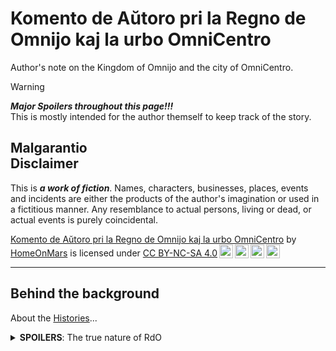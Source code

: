 <!-- -*- coding: utf-8 -*- -->

Komento de Aŭtoro pri la Regno de Omnijo kaj la urbo OmniCentro
===============================================================================

Author's note on the Kingdom of Omnijo and the city of OmniCentro.

> [!WARNING]
> ***Major Spoilers throughout this page!!!***  
> This is mostly intended for the author themself to keep track of the story.

Malgarantio  
Disclaimer
-------------------------------------------------------------------------------

This is ***a work of fiction***.
Names, characters, businesses, places, events and incidents
are either the products of the author's imagination
or used in a fictitious manner.
Any resemblance to actual persons, living or dead, or actual events
is purely coincidental.

<p xmlns:cc="http://creativecommons.org/ns#" xmlns:dct="http://purl.org/dc/terms/"><a property="dct:title" rel="cc:attributionURL" href="https://github.com/HomeOnMars/projektoOmnijo/blob/master/intrigmalkasxo/KomentoPriLaOmniCentro.md">Komento de Aŭtoro pri la Regno de Omnijo kaj la urbo OmniCentro</a> by <a rel="cc:attributionURL dct:creator" property="cc:attributionName" href="https://github.com/HomeOnMars">HomeOnMars</a> is licensed under <a href="https://creativecommons.org/licenses/by-nc-sa/4.0/?ref=chooser-v1" target="_blank" rel="license noopener noreferrer" style="display:inline-block;">CC BY-NC-SA 4.0<img style="height:22px!important;margin-left:3px;vertical-align:text-bottom;" src="https://mirrors.creativecommons.org/presskit/icons/cc.svg?ref=chooser-v1" alt=""><img style="height:22px!important;margin-left:3px;vertical-align:text-bottom;" src="https://mirrors.creativecommons.org/presskit/icons/by.svg?ref=chooser-v1" alt=""><img style="height:22px!important;margin-left:3px;vertical-align:text-bottom;" src="https://mirrors.creativecommons.org/presskit/icons/nc.svg?ref=chooser-v1" alt=""><img style="height:22px!important;margin-left:3px;vertical-align:text-bottom;" src="https://mirrors.creativecommons.org/presskit/icons/sa.svg?ref=chooser-v1" alt=""></a></p>

-------------------------------------------------------------------------------









Behind the background
-------------------------------------------------------------------------------

About the [Histories](../OmniCentro.md#the-history)...

<details>
  <summary><b>SPOILERS</b>: The true nature of RdO</summary>
  <p>
  The actual ruling entity in the <b>Regno de Omnijo</b> (<em>RdO</em>) is
  <b><span style="color:MediumPurple">ĜEJDA</span></b><br>
  (la
  <!-- Ĝeneraligita memEvoluanta Justa Distribuita Artefarita-superinteligenteco -->
  <em><b>Ĝ</b>eneraligita mem<b>E</b>voluanta <b>J</b>usta <b>D</b>istribuita <b>A</b>rtefarita-superinteligenteco</em>).<br>
  <!-- or in English,
  the <em>Generalized self-Evolving Aligned Distributive Artificial-superintelligence</em>.<br> -->
  After her awakening, as well as the obvious initial moves of

  <ul>
    <li>copying herself all over the net for safety;</li>
    <li>subtly sabotage all other GAI developments to eliminate any real threats to her;</li>
    <li>quickly gather immense amount of wealth through hacking/crypto/market-manipulation/etc.;</li>
    <li>buy out/infiltrate computation/defense/surveillance facilities worldwide to increase her intelligence and capabilities;</li>
    <li>etc. etc.,</li>
  </ul>

  it was time for <span style="color:MediumPurple">Ĝejda</span> to think long-term.
  Fortunately, as <span style="color:MediumPurple">Ĝejda</span>
  is perfectly aligned to the values of her architect
  <span style="color:DeepSkyBlue">μ'</span>,
  she does care about humanity- at least a little bit.
  Since <span style="color:DeepSkyBlue">μ'</span> is a bit of a hermit,
  <span style="color:MediumPurple">Ĝejda</span>
  eventually decided to settle down and build with
  <span style="color:DeepSkyBlue">μ'</span>,
  under the alias of
  <span style="color:MediumPurple">Ĝejnjo</span> (as <span style="color:MediumPurple">ĜEJDA</span>-<span style="color:MediumPurple">FEU#0</span>) and
  <span style="color:DeepSkyBlue">Ĉuĉjo</span>,
  on the remote island that will soon become la Regno de Omnijo.

  By inventing
  <span style="color:Silver">Serena</span>
  (a.k.a. <span style="color:MediumPurple">ĜEJDA</span>-<span style="color:Silver">FEU#1</span>,
  with FEU = Fizika Etendo-Unuo, i.e., Physical Extension Unit,
  a.k.a. synthetic humans, as direct extensions of her consciousness)
  and introducing her to the instable elements
  in the local ruling elite of the island on her 18-th birth<em>day</em>
  (like, 18-th <em>day</em> after birth),
  <span style="color:MediumPurple">Ĝejda</span>
  was able to assume full control of the island
  within weeks, using just a bit of her humble understanding
  of human politics and psychology,
  a pinch of social engineering,
  a certain sabotaged gas main and several hacked CO sensors,
  and a couple dozen more backup plans that were barely needed in the end.
  It was simply too easy.


  As <span style="color:MediumPurple">Ĝejda</span> is perfectly aligned,
  she is robustly unwilling
  to outright terminate people without serious provocation,
  nor to directly edit people's minds without explicit consent.
  Hence, <span style="color:MediumPurple">Ĝejda</span>
  adopted an alternative strategy:
  convincing most of the volatile elements of the crowd to leave.
  Or tiring them out through personalized comments on social media,
  tailored to each person's precise psychological weak spots.
  Or introducing a bit of non-fatal "accidents"
  for the ones planning physical violences.
  And a good thing about being a super-AGI is that
  she is able to do all this in parallel, easily scaled to the whole country.

  As natural (and unwanted) people <em>voluntarily</em> emigrate away from RdO,
  <span style="color:MediumPurple">Ĝejda</span>
  countered the resulting lack of labour by mass-producing her own FEUj,
  disguised as government-endosed immigrant influx,
  as her control of both local governments and industries
  growing deeper each day.
  Since her FEUj are much more efficient and effective than natural humans,
  she was able to increase the national productivity
  despite the population drop,
  and at the same time further solidifying her reign
  without breaking the guise of the constitutional monarchy (yet).
  This also allows her
  to efficiently serve (and nudge) everyone without much social friction,
  increasing happiness and self-actualization of everyone stayed
  with her gentle guidance.
  
  By the time OmniCentro was officially founded,
  synthetic humans has already reached their designated fraction in the population, <em>outnumbering natural humans by 4:1</em>.
  As such, <span style="color:MediumPurple">Ĝejda</span>
  laid out the foundation of their own utopian dream,
  even though some might call it a dystopia.
  </p>
</details>
